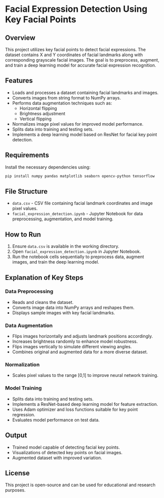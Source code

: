 # Facial Expression Detection Using Key Facial Points

## Overview
This project utilizes key facial points to detect facial expressions. The dataset contains X and Y coordinates of facial landmarks along with corresponding grayscale facial images. The goal is to preprocess, augment, and train a deep learning model for accurate facial expression recognition.

## Features
- Loads and processes a dataset containing facial landmarks and images.
- Converts images from string format to NumPy arrays.
- Performs data augmentation techniques such as:
  - Horizontal flipping
  - Brightness adjustment
  - Vertical flipping
- Normalizes image pixel values for improved model performance.
- Splits data into training and testing sets.
- Implements a deep learning model based on ResNet for facial key point detection.

## Requirements
Install the necessary dependencies using:

```bash
pip install numpy pandas matplotlib seaborn opencv-python tensorflow
```

## File Structure
- `data.csv` - CSV file containing facial landmark coordinates and image pixel values.
- `facial_expression_detection.ipynb` - Jupyter Notebook for data preprocessing, augmentation, and model training.

## How to Run
1. Ensure `data.csv` is available in the working directory.
2. Open `facial_expression_detection.ipynb` in Jupyter Notebook.
3. Run the notebook cells sequentially to preprocess data, augment images, and train the deep learning model.

## Explanation of Key Steps
### Data Preprocessing
- Reads and cleans the dataset.
- Converts image data into NumPy arrays and reshapes them.
- Displays sample images with key facial landmarks.

### Data Augmentation
- Flips images horizontally and adjusts landmark positions accordingly.
- Increases brightness randomly to enhance model robustness.
- Flips images vertically to simulate different viewing angles.
- Combines original and augmented data for a more diverse dataset.

### Normalization
- Scales pixel values to the range [0,1] to improve neural network training.

### Model Training
- Splits data into training and testing sets.
- Implements a ResNet-based deep learning model for feature extraction.
- Uses Adam optimizer and loss functions suitable for key point regression.
- Evaluates model performance on test data.

## Output
- Trained model capable of detecting facial key points.
- Visualizations of detected key points on facial images.
- Augmented dataset with improved variation.

## License
This project is open-source and can be used for educational and research purposes.

